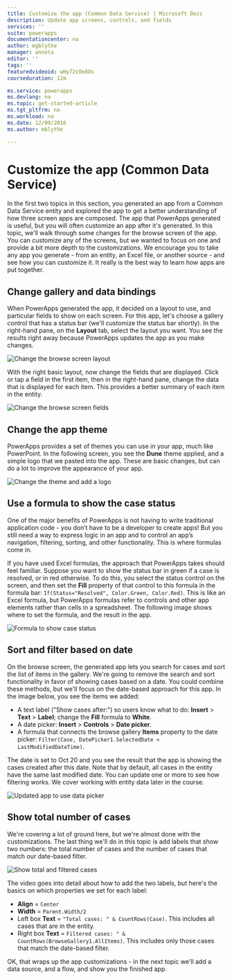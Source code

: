```yaml
---
title: Customize the app (Common Data Service) | Microsoft Docs
description: Update app screens, controls, and fields
services: ''
suite: powerapps
documentationcenter: na
author: mgblythe
manager: anneta
editor: ''
tags: ''
featuredvideoid: wHy72cOe8Os
courseduration: 12m

ms.service: powerapps
ms.devlang: na
ms.topic: get-started-article
ms.tgt_pltfrm: na
ms.workload: na
ms.date: 12/09/2016
ms.author: mblythe

---
```

# Customize the app (Common Data Service)
In the first two topics in this section, you generated an app from a Common Data Service entity and explored the app to get a better understanding of how three screen apps are composed. The app that PowerApps generated is useful, but you will often customize an app after it's generated. In this topic, we'll walk through some changes for the browse screen of the app. You can customize any of the screens, but we wanted to focus on one and provide a bit more depth to the customizations. We encourage you to take any app you generate - from an entity, an Excel file, or another source - and see how you can customize it. It really is the best way to learn how apps are put together.

## Change gallery and data bindings
When PowerApps generated the app, it decided on a layout to use, and particular fields to show on each screen. For this app, let's choose a gallery control that has a status bar (we'll customize the status bar shortly). In the right-hand pane, on the **Layout** tab, select the layout you want. You see the results right away because PowerApps updates the app as you make changes.

![Change the browse screen layout](./media/learning-case-app-customize/change-layout.png)

With the right basic layout, now change the fields that are displayed. Click or tap a field in the first item, then in the right-hand pane, change the data that is displayed for each item. This provides a better summary of each item in the entity.

![Change the browse screen fields](./media/learning-case-app-customize/change-browse-fields.png)

## Change the app theme
PowerApps provides a set of themes you can use in your app, much like PowerPoint. In the following screen, you see the **Dune** theme applied, and a simple logo that we pasted into the app. These are basic changes, but can do a lot to improve the appearance of your app. 

![Change the theme and add a logo](./media/learning-case-app-customize/change-theme.png)

## Use a formula to show the case status
One of the major benefits of PowerApps is not having to write traditional application code - you don’t have to be a developer to create apps! But you still need a way to express logic in an app and to control an app’s navigation, filtering, sorting, and other functionality. This is where formulas come in.

If you have used Excel formulas, the approach that PowerApps takes should feel familiar. Suppose you want to show the status bar in green if a case is resolved, or in red otherwise. To do this, you select the status control on the screen, and then set the **Fill** property of that control to this formula in the formula bar: `If(Status="Resolved", Color.Green, Color.Red)`. This is like an Excel formula, but PowerApps formulas refer to controls and other app elements rather than cells in a spreadsheet. The following image shows where to set the formula, and the result in the app.

![Formula to show case status](./media/learning-case-app-customize/case-status.png)

## Sort and filter based on date
On the browse screen, the generated app lets you search for cases and sort the list of items in the gallery. We're going to remove the search and sort functionality in favor of showing cases based on a date. You could combine these methods, but we'll focus on the date-based approach for this app. In the image below, you see the items we added:

* A text label ("Show cases after:") so users know what to do: **Insert** > **Text** > **Label**; change the **Fill** formula to **White**.
* A date picker: **Insert** > **Controls** > **Date picker**.
* A formula that connects the browse gallery **Items** property to the date picker: `Filter(Case, DatePicker1.SelectedDate < LastModifiedDateTime)`.

The date is set to Oct 20 and you see the result that the app is showing the cases created after this date. Note that by default, all cases in the entity have the same last modified date. You can update one or more to see how filtering works. We cover working with entity data later in the course.

![Updated app to use data picker](./media/learning-case-app-customize/date-picker.png)

## Show total number of cases
We're covering a lot of ground here, but we're almost done with the customizations. The last thing we'll do in this topic is add labels that show two numbers: the total number of cases and the number of cases that match our date-based filter.

![Show total and filtered cases](./media/learning-case-app-customize/number-cases.png)

The video goes into detail about how to add the two labels, but here's the basics on which properties we set for each label:

* **Align** = `Center`
* **Width** = `Parent.Width/2`
* Left box **Text** = `"Total cases: " & CountRows(Case)`. This includes all cases that are in the entity. 
* Right box  **Text** = `Filtered cases: " & CountRows(BrowseGallery1.AllItems)`. This includes only those cases that match the date-based filter.

OK, that wraps up the app customizations - in the next topic we'll add a data source, and a flow, and show you the finished app.

